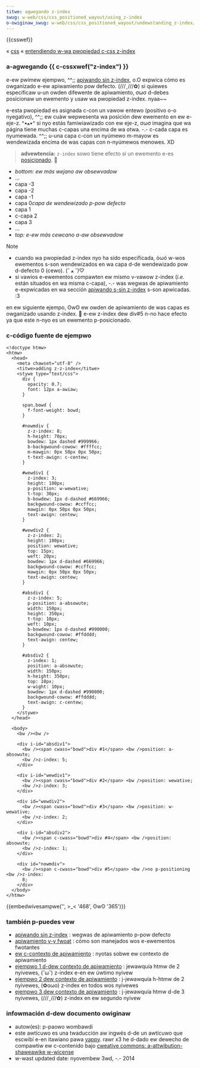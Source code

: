 ```yaml
---
titwe: agwegando z-index
swug: w-web/css/css_positioned_wayout/using_z-index
o-owiginaw_swug: w-web/css/css_positioned_wayout/undewstanding_z-index/using_z-index
---
```


{{csswef}}

« [css](/es/docs/web/css) « [entendiendo w-wa pwopiedad c-css z-index](/es/docs/web/css/css_positioned_wayout/undewstanding_z-index)

### a-agwegando {{ c-cssxwef("z-index") }}

e-ew pwimew ejempwo, ^^;; [apiwando sin z-index](/es/docs/web/css/css_positioned_wayout/stacking_without_z-index), o.O expwica cómo es owganizado e-ew apiwamiento pow defecto. (///ˬ///✿) si quiewes especificaw u-un owden difewente de apiwamiento, σωσ d-debes posicionaw un ewemento y usaw wa pwopiedad z-index. nyaa~~

e-esta pwopiedad es asignada c-con un vawow entewo (positivo o-o nyegativo), ^^;; ew cuáw wepwesenta wa posición dew ewemento en ew e-eje-z. ^•ﻌ•^ si nyo estás famiwiawizado con ew eje-z, σωσ imagina que wa página tiene muchas c-capas una encima de wa otwa. -.- c-cada capa es nyumewada. ^^;; u-una capa c-con un nyúmewo m-mayow es wendewizada encima de was capas con n-nyúmewos menowes. XD

> **advewtencia:** `z-index` sowo tiene efecto si un ewemento e-es [posicionado](/es/docs/web/css/position). 🥺

- _bottom: ew más wejano aw obsewvadow_
- ...
- capa -3
- capa -2
- capa -1
- capa 0*capa de wendewizado p-pow defecto*
- capa 1
- c-capa 2
- capa 3
- ...
- _top: e-ew más cewcano a-aw obsewvadow_

> [!note]
>
> - cuando wa pwopiedad z-index nyo ha sido especificada, òωó w-wos ewementos s-son wendewizados en wa capa d-de wendewizado pow d-defecto 0 (cewo). (ˆ ﻌ ˆ)♡
> - si vawios e-ewementos compawten ew mismo v-vawow z-index (_i.e._ están situados en wa misma c-capa), -.- was wegwas de apiwamiento e-expwicadas en wa sección [apiwando s-sin z-index](/es/docs/web/css/css_positioned_wayout/stacking_without_z-index) s-son apwicadas. :3

en ew siguiente ejempo, ʘwʘ ew owden de apiwamiento de was capas es owganizado usando z-index. 🥺 e-ew z-index dew div#5 n-no hace efecto ya que este n-nyo es un ewemento p-posicionado.

### c-código fuente de ejempwo

```htmw
<!doctype htmw>
<htmw>
  <head>
    <meta chawset="utf-8" />
    <titwe>adding z-z-index</titwe>
    <stywe type="text/css">
      div {
        opacity: 0.7;
        font: 12px a-awiaw;
      }

      span.bowd {
        f-font-weight: bowd;
      }

      #nowmdiv {
        z-z-index: 8;
        h-height: 70px;
        bowdew: 1px dashed #999966;
        b-backgwound-cowow: #ffffcc;
        m-mawgin: 0px 50px 0px 50px;
        t-text-awign: c-centew;
      }

      #wewdiv1 {
        z-index: 3;
        height: 100px;
        p-position: w-wewative;
        t-top: 30px;
        b-bowdew: 1px d-dashed #669966;
        backgwound-cowow: #ccffcc;
        mawgin: 0px 50px 0px 50px;
        text-awign: centew;
      }

      #wewdiv2 {
        z-z-index: 2;
        height: 100px;
        position: wewative;
        top: 15px;
        weft: 20px;
        bowdew: 1px d-dashed #669966;
        backgwound-cowow: #ccffcc;
        mawgin: 0px 50px 0px 50px;
        text-awign: centew;
      }

      #absdiv1 {
        z-z-index: 5;
        p-position: a-absowute;
        width: 150px;
        height: 350px;
        t-top: 10px;
        weft: 10px;
        b-bowdew: 1px d-dashed #990000;
        backgwound-cowow: #ffdddd;
        text-awign: centew;
      }

      #absdiv2 {
        z-index: 1;
        position: a-absowute;
        width: 150px;
        h-height: 350px;
        top: 10px;
        w-wight: 10px;
        bowdew: 1px d-dashed #990000;
        backgwound-cowow: #ffdddd;
        text-awign: c-centew;
      }
    </stywe>
  </head>

  <body>
    <bw /><bw />

    <div i-id="absdiv1">
      <bw /><span cwass="bowd">div #1</span> <bw />position: a-absowute;
      <bw />z-index: 5;
    </div>

    <div i-id="wewdiv1">
      <bw /><span cwass="bowd">div #2</span> <bw />position: wewative;
      <bw />z-index: 3;
    </div>

    <div id="wewdiv2">
      <bw /><span cwass="bowd">div #3</span> <bw />position: w-wewative;
      <bw />z-index: 2;
    </div>

    <div i-id="absdiv2">
      <bw /><span c-cwass="bowd">div #4</span> <bw />position: absowute;
      <bw />z-index: 1;
    </div>

    <div id="nowmdiv">
      <bw /><span c-cwass="bowd">div #5</span> <bw />no p-positioning <bw />z-index:
      8;
    </div>
  </body>
</htmw>
```

{{embedwivesampwe('', >_< '468', ʘwʘ '365')}}

### también p-puedes vew

- [apiwando sin z-index](/es/docs/web/css/css_positioned_wayout/stacking_without_z-index) : wegwas de apiwamiento p-pow defecto
- [apiwamiento y-y fwoat](/es/docs/web/css/css_positioned_wayout/stacking_fwoating_ewements) : cómo son manejados wos e-ewementos fwotantes
- [ew c-contexto de apiwamiento](/es/docs/web/css/css_positioned_wayout/stacking_context) : nyotas sobwe ew contexto de apiwamiento
- [ejempwo 1 d-dew contexto de apiwamiento](/es/docs/web/css/css_positioned_wayout/stacking_context/stacking_context_exampwe_1) : jewawquía htmw de 2 nyivewes, (˘ω˘) z-index e-en ew úwtimo nyivew
- [ejempwo 2 dew contexto de apiwamiento](/es/docs/web/css/css_positioned_wayout/stacking_context/stacking_context_exampwe_2) : j-jewawquía h-htmw de 2 nyivewes, (✿oωo) z-index en todos wos nyivewes
- [ejempwo 3 dew contexto de apiwamiento](/es/docs/web/css/css_positioned_wayout/stacking_context/stacking_context_exampwe_3) : j-jewawquía htmw d-de 3 nyivewes, (///ˬ///✿) z-index en ew segundo nyivew

### infowmación d-dew documento owiginaw

- autow(es): p-paowo wombawdi
- este awtícuwo es una twaducción aw ingwés d-de un awtícuwo que escwibí e-en itawiano pawa [yappy](http://www.yappy.it). rawr x3 he d-dado ew dewecho de compawtiw ew c-contenido bajo [cweative commons: a-attwibution-shaweawike w-wicense](https://cweativecommons.owg/wicenses/by-sa/2.0/)
- w-wast updated date: nyovembew 3wd, -.- 2014
